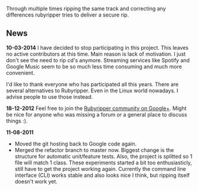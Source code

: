 Through multiple times ripping the same track and correcting any differences rubyripper tries to deliver a secure rip.

## News ##
**10-03-2014**
I have decided to stop participating in this project. This leaves no active contributors at this time. Main reason is lack of motivation. I just don't see the need to rip cd's anymore. Streaming services like Spotify and Google Music seem to be so much less time consuming and much more convenient.

I'd like to thank everyone who has participated all this years. There are several alternatives to Rubyripper. Even in the Linux world nowadays. I advise people to use those instead.

**18-12-2012**
Feel free to join the [Rubyripper community on Google+](https://plus.google.com/u/0/communities/103961841006414793555). Might be nice for anyone who was missing a forum or a general place to discuss things :).

**11-08-2011**
  * Moved the git hosting back to Google code again.
  * Merged the refactor branch to master now. Biggest change is the structure for automatic unit/feature tests. Also, the project is splitted so 1 file will match 1 class. These experiments started a bit too enthusiasticly, still have to get the project working again. Currently the command line interface (CLI) works stable and also looks nice I think, but ripping itself doesn't work yet.